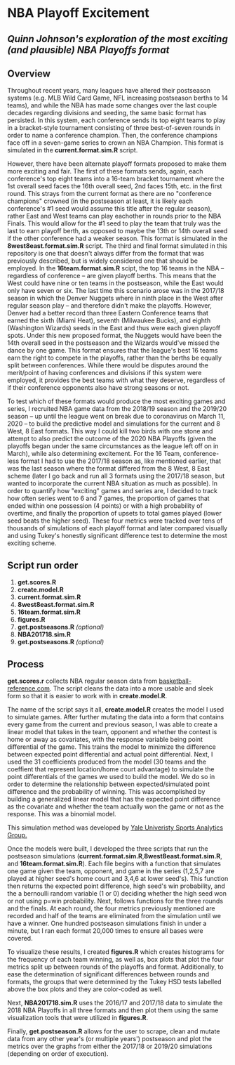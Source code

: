 # NBA Playoff Excitement
## *Quinn Johnson's exploration of the most exciting (and plausible) NBA Playoffs format*


## Overview
Throughout recent years, many leagues have altered their postseason systems (e.g. MLB Wild Card Game, NFL increasing postseason berths to 14 teams), and while the NBA has made some changes over the last couple decades regarding divisions and seeding, the same basic format has persisted. In this system, each conference sends its top eight teams to play in a bracket-style tournament consisting of three best-of-seven rounds in order to name a conference champion. Then, the conference champions face off in a seven-game series to crown an NBA Champion. This format is simulated in the __current.format.sim.R__ script.

However, there have been alternate playoff formats proposed to make them more exciting and fair. The first of these formats sends, again, each conference's top eight teams into a 16-team bracket tournament where the 1st overall seed faces the 16th overall seed, 2nd faces 15th, etc. in the first round. This strays from the current format as there are no "conference champions" crowned (in the postseason at least, it is likely each conference's #1 seed would assume this title after the regular season), rather East and West teams can play eachother in rounds prior to the NBA Finals. This would allow for the #1 seed to play the team that truly was the last to earn playoff berth, as opposed to maybe the 13th or 14th overall seed if the other conference had a weaker season. This format is simulated in the __8west8east.format.sim.R__ script. The third and final format simulated in this repository is one that doesn't always differ from the format that was previously described, but is widely considered one that should be employed. In the __16team.format.sim.R__ scipt, the top 16 teams in the NBA –regardless of conference – are given playoff berths. This means that the West could have nine or ten teams in the postseason, while the East would only have seven or six. The last time this scenario arose was in the 2017/18 season in which the Denver Nuggets where in ninth place in the West after regular season play – and therefore didn't make the playoffs. However, Denver had a better record than three Eastern Conference teams that earned the sixth (Miami Heat), seventh (Milwaukee Bucks), and eighth (Washington Wizards) seeds in the East and thus were each given playoff spots. Under this new proposed format, the Nuggets would have been the 14th overall seed in the postseason and the Wizards would've missed the dance by one game. This format ensures that the league's best 16 teams earn the right to compete in the playoffs, rather than the berths be equally split between conferences. While there would be disputes around the merit/point of having conferences and divisions if this system were employed, it provides the best teams with what they deserve, regardless of if their conference opponents also have strong seasons or not.

To test which of these formats would produce the most exciting games and series, I recruited NBA game data from the 2018/19 season and the 2019/20 season – up until the league went on break due to coronavirus on March 11, 2020 – to build the predictive model and simulations for the current and 8 West, 8 East formats. This way I could kill two birds with one stone and attempt to also predict the outcome of the 2020 NBA Playoffs (given the playoffs began under the same circumstances as the league left off on in March), while also determining excitement. For the 16 Team, conference-less format I had to use the 2017/18 season as, like mentioned earlier, that was the last season where the format differed from the 8 West, 8 East scheme (later I go back and run all 3 formats using the 2017/18 season, but wanted to incorporate the current NBA situation as much as possible). In order to quantify how "exciting" games and series are, I decided to track how often series went to 6 and 7 games, the proportion of games that ended within one possession (4 points) or with a high probability of overtime, and finally the proportion of upsets to total games played (lower seed beats the higher seed). These four metrics were tracked over tens of thousands of simulations of each playoff format and later compared visually and using Tukey's honestly significant difference test to determine the most exciting scheme. 

## Script run order
1. __get.scores.R__
2. __create.model.R__
3. __current.format.sim.R__
4. __8west8east.format.sim.R__
5. __16team.format.sim.R__
6. __figures.R__
7. __get.postseasons.R__ *(optional)*
8. __NBA201718.sim.R__
9. __get.postseasons.R__ *(optional)*

## Process
__get.scores.r__ collects NBA regular season data from [basketball-reference.com](https://www.basketball-reference.com/leagues/). The script cleans the data into a more usable and sleek form so that it is easier to work with in __create.model.R__. 

The name of the script says it all, __create.model.R__ creates the model I used to simulate games. After further mutating the data into a form that contains every game from the current and previous season, I was able to create a linear model that takes in the team, opponent and whether the contest is home or away as covariates, with the response variable being point differential of the game. This trains the model to minimize the difference between expected point differential and actual point differential. Next, I used the 31 coefficients produced from the model (30 teams and the coeffient that represent location/home court advantage) to simulate the point differentials of the games we used to build the model. We do so in order to determine the relationship between expected/simulated point difference and the probability of winning. This was accomplished by building a generalized linear model that has the expected point difference as the covariate and whether the team actually won the game or not as the response. This was a binomial model. 

This simulation method was developed by [Yale Univeristy Sports Analytics Group.](https://sports.sites.yale.edu/r-nba-todays-games-predictions)

Once the models were built, I developed the three scripts that run the postseason simulations (__current.format.sim.R__,__8west8east.format.sim.R__, and __16team.format.sim.R__). Each file begins with a function that simulates one game given the team, opponent, and game in the series (1,2,5,7 are played at higher seed's home court and 3,4,6 at lower seed's). This function then returns the expected point difference, high seed's win probability, and the a bernoulli random variable (1 or 0) deciding whether the high seed won or not using p=win probability. Next, follows functions for the three rounds and the finals. At each round, the four metrics previously mentioned are recorded and half of the teams are eliminated from the simulation until we have a winner. One hundred postseason simulations finish in under a minute, but I ran each format 20,000 times to ensure all bases were covered. 

To visualize these results, I created __figures.R__ which creates histograms for the frequency of each team winning, as well as, box plots that plot the four metrics split up between rounds of the playoffs and format. Additionally, to ease the determination of significant differences between rounds and formats, the groups that were determined by the Tukey HSD tests labelled above the box plots and they are color-coded as well.

Next, __NBA201718.sim.R__ uses the 2016/17 and 2017/18 data to simulate the 2018 NBA Playoffs in all three formats and then plot them using the same visualization tools that were utilized in __figures.R__.

Finally, __get.postseason.R__ allows for the user to scrape, clean and mutate data from any other year's (or multiple years') postseason and plot the metrics over the graphs from either the 2017/18 or 2019/20 simulations (depending on order of execution).
